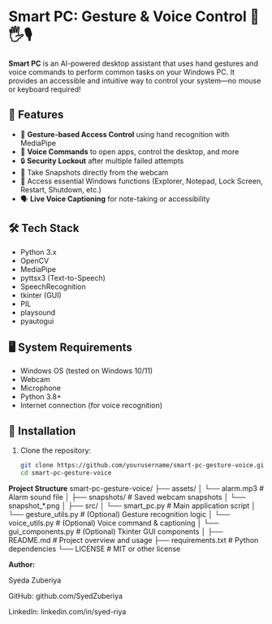 # Smart PC: Gesture & Voice Control 🚀🖐️🎙️

**Smart PC** is an AI-powered desktop assistant that uses hand gestures and voice commands to perform common tasks on your Windows PC. It provides an accessible and intuitive way to control your system—no mouse or keyboard required!

## 🔧 Features

- 👋 **Gesture-based Access Control** using hand recognition with MediaPipe
- 🎤 **Voice Commands** to open apps, control the desktop, and more
- 🔒 **Security Lockout** after multiple failed attempts
- 📸 Take Snapshots directly from the webcam
- 📁 Access essential Windows functions (Explorer, Notepad, Lock Screen, Restart, Shutdown, etc.)
- 🗣️ **Live Voice Captioning** for note-taking or accessibility


## 🛠 Tech Stack

- Python 3.x
- OpenCV
- MediaPipe
- pyttsx3 (Text-to-Speech)
- SpeechRecognition
- tkinter (GUI)
- PIL
- playsound
- pyautogui

## 🖥️ System Requirements

- Windows OS (tested on Windows 10/11)
- Webcam
- Microphone
- Python 3.8+
- Internet connection (for voice recognition)

## 🔌 Installation

1. Clone the repository:
   ```bash
   git clone https://github.com/yourusername/smart-pc-gesture-voice.git
   cd smart-pc-gesture-voice
**Project Structure**
smart-pc-gesture-voice/
├── assets/
│   └── alarm.mp3                 # Alarm sound file
│
├── snapshots/                    # Saved webcam snapshots
│   └── snapshot_*.png
│
├── src/
│   └── smart_pc.py               # Main application script
│   └── gesture_utils.py          # (Optional) Gesture recognition logic
│   └── voice_utils.py            # (Optional) Voice command & captioning
│   └── gui_components.py         # (Optional) Tkinter GUI components
│
├── README.md                     # Project overview and usage
├── requirements.txt              # Python dependencies
└── LICENSE                       # MIT or other license

**Author:**

Syeda Zuberiya

GitHub: github.com/SyedZuberiya

LinkedIn: linkedin.com/in/syed-riya
